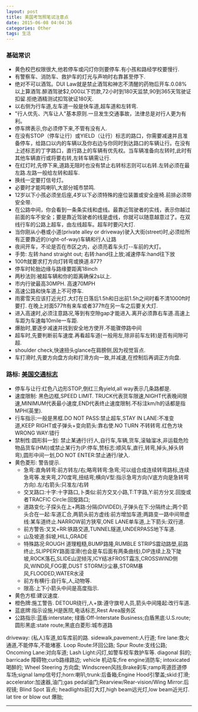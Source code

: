 ```yaml
---
layout: post
title: 美国考驾照笔试注意点
date: 2015-06-08 04:04:36
categories: Other
tags: 生活
---
```


### 基础常识
- 黄色校巴权限很大,他若停车或闪灯你则要停车.有小孩和路经学校要慢行.
- 有警察车、消防车、救护车的灯光与声响时右靠甚至停下.
- 绝对不可以酒驾。DUI Law就是禁止酒驾和神志不清醒的药物后开车.0.08%以上算酒驾.醉酒驾驶$2,000以下罚款,72小时到180天监禁,90到365天驾驶证扣留.拒绝酒精测试扣驾驶证180天.
- 以右侧为行车道,左车道一般是快车道,超车道和左转弯.
- "行人优先、汽车让人"基本原则.一旦发生交通事故，法律总是对行人更为有利。
- 停车牌表示,你必须停下来,不管有没有人.
- 在没有STOP（停车让行）或YIELD（让行）标志的路口，你需要减速并且准备停车，给路口以内的车辆以及你右边与你同时到达路口的车辆让行。在没有上述标志的丁字路口，直行路上的车辆有优先权。当车辆准备向左转时,此时有其他车辆直行或将要右转,左转车辆需让行.
- 在红灯时,先停下来,道路无阻时也没有禁止右转标志则可以右转.左转必须在最左路.左路一般给左转和超车.
- 换线一定要打信号灯。
- 必要时才能鸣喇叭,大部分城市禁鸣.
- 12岁以下小孩必须坐后座,4岁以下必须特殊的座位装置或安全座椅.前排必须带安全带.
- 在公路中间，你会看到一条条实线和虚线。最靠近驾驶者的实线，表示你越过前面的车不安全；要是靠近驾驶者的线是虚线，你就可以随意越意过了。在双线行车的公路上超车，由左线超车。超车时要闪大灯.
- 当你刚从小巷或小道(private alley or driveway)驶入大街(street)时,必须给所有正要靠近的(right-of-way)车辆和行人让路
- 夜间开车，不论是否在市区之内，必须亮着车头灯--车前的大灯。
- 手势: 左转:hand straight out; 右转:hand往上放;减速停车:hand往下放
- 100ft就要求打方向灯转弯或换道.877?
- 停车时轮胎边缘与路缘要距离18inch
- 两秒法则:被超车辆和你的距离确保2s以上.
- 市内行驶最高30MPH. 高速70MPH
- 高速公路和快车道上不可停车.
- 雨雾雪天应该打近光灯.大灯在日落后1.5h和日出前1.5h之间时看不清1000ft时要打. 在晚上对面577ft有来车或者377ft在另一车之后要关大灯.
- 进入高速时,必须注意路况,等到有空隙gap才能进入.离开必须靠右车道.高速上车距为车速每10mile一车距.
- 爆胎时,要逐步减速并找到安全地方使开.不能骤停路中间
- 超车时,先要判断前车速度.再看超车道(一般用左,除非前车左转)是否有间隙可超.
- shoulder check,快速扭头glance在肩膀侧,因为视觉盲点.
- 车打滑时,先要方向盘方向和打滑方向一致,并减速,在控制后再调正方向盘.

### 路标: [美国交通标志](http://zh.wikipedia.org/wiki/%E7%BE%8E%E5%9C%8B%E4%BA%A4%E9%80%9A%E6%A8%99%E8%AA%8C)

- 停车与让行:红色八边形STOP,倒红三角yield,all way表示几条路都是.
- 速度限制: 黑色边框,SPEED LIMIT. TRUCK代表货车限速,NIGHT代表晚间限速,MINIMUM代表最小速度,END代表终止速度限制.不标注km/h的话都是指MPH(英里).
- 行车指示:一般是黑框.DO NOT PASS:禁止超车,STAY IN LANE:不准变道,KEEP RIGHT或子弹头+变向箭头:靠右使.NO TURN 不转转弯.红色方块WRONG WAY:错行
- 禁制性:圆形斜一划: 禁止某通行(行人,自行车,车辆,货车,滚轴溜冰,非运载危险物品货车(HM))或禁止某行为(P:停车,赞标志:顺风车,直行,转弯,掉头,掉头转弯),圆形中间一划,DO NOT ENTER:禁止通行/驶入.
- 黄色菱形: 警告提示.
  - 急弯:直角转弯:前方转左/右;略弯转弯:急弯;可以组合成连续转弯路标,连续急弯等.发夹弯,270度弯,扭结弯;横向V型:指示急弯方向(V底方向是急转弯方向).左/右箭头:只准左/右转
  - 交叉路口:十字:十字路口,卜类似:前方交叉小路,T:T字路,Y:前方分叉.回旋或者TRACFIC Circle:回旋路口;
  - 道路变化:子探头在上+两路:分隔(DIVIDED),子弹头在下:分隔终止;两个箭头合在一起:车道汇合,两箭头前方虚线:前方增加车道;两路变一路中间带虚线:某车道终止.NARROW前方狭窄,ONE LANE单车道,上下箭头:双行道.
  - 前方警告:叉叉+RR:铁路交道,TUNNEL隧道,UNDERPASS地下车道.
  - 山及坡道:斜坡,HILL,GRADE
  - 特殊路况:ROUGH 道理粗糙,BUMP路隆,RUMBLE STRIPS震动路壆,前路终止,SLIPPERY路面湿滑(也会是车后面有两条曲线),DIP连续上及下陡坡,ROCK落石,SLIDE山泥倾泻,ICY结冰FROST霜冻,CROSSWIND侧风,WIND风,FOG雾,DUST STORM沙尘暴,STORM暴风,FLOODED,WATER水浸
  - 前方有横行:自行车,人,动物等.
  - 限高:上下小箭头中间是高度指示.
- 黄色方框:建议速度.
- 橙色牌:施工警告. DETOUR绕行,人+旗:遵守旗号人员,箭头中间隆起:改行车道.
- 蓝底牌:指示设施,H是医院,电话标志,Rest Area服务区
- 公路指示:蓝盾:interstate; 绿盾:Off-Interstate Business;白盾黑底:U.S.route; 圆形黑底:state route;黑底白菱形:城市道路


driveway: (私人)车道,如车库前的路.
sidewalk,pavement:人行道;
fire lane:救火通道,不能停车,不能堵塞.
Loop Route:环回公路;
Spur Route:支线公路;
Oncoming Lane:对向车道;
Lash Light:闪灯,如警车校车救护车等.
diagonal 斜的; barricade 障碍物;curb路缘路边; 
vehicle 机动车;fire engine消防车;
intoxicated喝醉的;
Wheel Steering 方向盘; Windscreen风挡;Brake刹车;ramp弯道匝道停车场;signal lamp信号灯;horn:喇叭;trunk:后备箱;Engine Hood引擎盖;skid:打滑;
accelerator:加速器,油门;gas pedal油门;Rearview/Rear-vision/Wing Mirror:后视镜;
Blind Spot 盲点;
headlights前灯大灯,high beam远光灯,low beam近光灯.
lat tire or blow out 爆胎;

---
